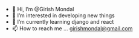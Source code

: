 - 👋 Hi, I’m @Girish Mondal
- 👀 I’m interested in developing new things
- 🌱 I’m currently learning django and react
- 📫 How to reach me ... girishmondal@gmail.com


